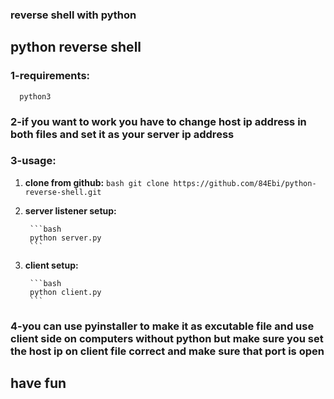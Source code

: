 ### reverse shell with python
## python reverse shell       


### 1-requirements:
  
      python3

                                                                                     
### 2-if you want to work you have to change host ip address in both files and set it as your server ip address                               

                                                                                                                                      
### 3-usage:
  
  1. **clone from github:**
          ```bash
          git clone https://github.com/84Ebi/python-reverse-shell.git
          ```

  2. **server listener setup:**
          
          ```bash
          python server.py
          ```                
          
  3. **client setup:**

          ```bash
          python client.py
          ```
    
### 4-you can use pyinstaller to make it as excutable file and use client side on computers without python but make sure you set the host ip on client file correct and make sure that port is open 
                                                                                                                             
                                                                                               
                                                                                                     
## have fun                                                          
